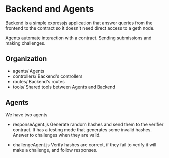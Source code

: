 # Backend and Agents

Backend is a simple expressjs application that answer queries from the frontend
to the contract so it doesn't need direct access to a geth node.

Agents automate interaction with a contract. Sending submissions and making
challenges.

## Organization

*   agents/  Agents
*   controllers/  Backend's controllers
*   routes/  Backend's routes
*   tools/  Shared tools between Agents and Backend

## Agents

We have two agents

*   responseAgent.js Generate random hashes and send them to the verifier contract.
    It has a testing mode that generates some invalid hashes.
    Answer to challenges when they are valid.

*   challengeAgent.js Verify hashes are correct, if they fail to verify it will
    make a challenge, and follow responses.
